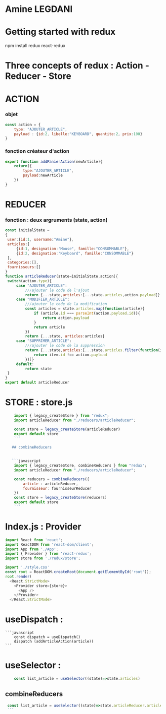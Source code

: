 # Amine LEGDANI
# Getting started with redux
npm install redux react-redux

# Three concepts of redux : Action - Reducer - Store

# ACTION
   ### objet
```javascript 
const action = {
    type: "AJOUTER_ARTICLE",
    payload : {id:2, libelle:"KEYBOARD", quantite:2, prix:100}
}
```
   ### fonction créateur d'action 
```javascript
export function addPanierAction(newArticle){
    return({
        type:"AJOUTER_ARTICLE",
        payload:newArticle
    })
}
```

# REDUCER 
   ### fonction : deux argruments (state, action) 

   ```javascript
const initialState = 
{
    user:{id:1, username:"Amine"},
    articles:[
        {id:1, designation:"Mouse", famille:"CONSOMMABLE"},
        {id:2, designation:"Keyboard", famille:"CONSOMMABLE"}     
    ],
    categories:[],
    fournisseurs:[]
}
function articleReducer(state=initialState,action){
    switch(action.type){
        case "AJOUTER_ARTICLE":
            ///ajouter le code de l'ajout
            return {...state,articles:[...state.articles,action.payload]}
        case "MODIFIER_ARTICLE":
            ///ajouter le code de la modification
            const articles = state.articles.map(function(article){
                if (article.id === parseInt(action.payload.id)){
                    return action.payload
                }
                return article
            })
            return {...state, articles:articles}
        case "SUPPRIMER_ARTICLE":
            ///ajouter le code de la suppression
            return {...state,articles:[...state.articles.filter(function(item){
                return item.id !== action.payload
            })]}
        default:
            return state
    }
}
export default articleReducer
   ```

# STORE : store.js
```javascript
    import { legacy_createStore } from "redux";
    import articleReducer from "./reducers/articleReducer";

    const store = legacy_createStore(articleReducer)
    export default store
    ```

   ## combineReducers

   
   ```javascript
    import { legacy_createStore, combineReducers } from "redux";
    import articleReducer from "./reducers/articleReducer";

    const reducers = combineReducers({
        article : articleReducer,
        fournisseur: fournisseurReducer
    })
    const store = legacy_createStore(reducers)
    export default store
    ```
   ```

# Index.js : Provider

```javascript
import React from 'react';
import ReactDOM from 'react-dom/client';
import App from './App';
import { Provider } from 'react-redux';
import store from './redux/store';

import './style.css'
const root = ReactDOM.createRoot(document.getElementById('root'));
root.render(
  <React.StrictMode>
    <Provider store={store}>
      <App />
    </Provider>
  </React.StrictMode>
```

# useDispatch : 
    
    ```javascript
        const dispatch = useDispatch()
        dispatch (addArticleAction(article))
    ```
    

# useSelector : 

```javascript
    const list_article = useSelector((state)=>state.articles)
```
   ## combineReducers

   ```javascript
    const list_article = useSelector((state)=>state.articleReducer.articles)
    ```
